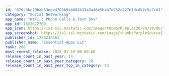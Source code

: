 ```yaml
---
id: "670c3bc20bab53eee4705b9ab681b19a3a46e5ba47e752c227e1dcdb2c5c7cd1"
category: "Social Networking"
app_name: "WiFi : Phone Calls & Text Sms"
app_id: 1522672760
app_icon: https://is1-ssl.mzstatic.com/image/thumb/Purple126/v4/38/0e/73/380e7328-2d7a-7b6f-0f5e-93a4a2ecdd43/AppIcon-1x_U007emarketing-0-5-0-85-220.png/1024x1024bb.png
app_screenshot: https://is1-ssl.mzstatic.com/image/thumb/PurpleSource116/v4/7d/82/ec/7d82ec51-6a55-7dcd-0165-fd9f5ed8b0ab/314c808d-9296-4801-95bc-24d89cd35d6d_iPhoneX_1.png/1242x2688bb.png
publisher_id: 1238233861
publisher_name: "Essential Apps LLC"
rank: 280
most_recent_release: 2024-01-19 00:00:00
release_count_in_past_year: 14
release_count_in_past_year_category: 20
release_count_in_past_year_top_in_category: 43
---
```

